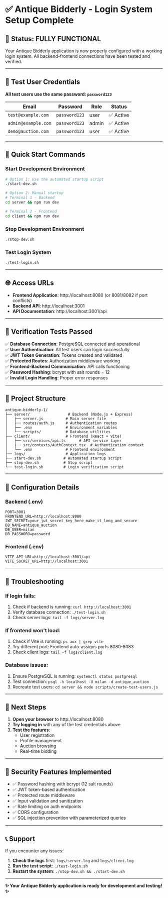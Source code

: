 # ✅ Antique Bidderly - Login System Setup Complete

## 🎉 Status: FULLY FUNCTIONAL

Your Antique Bidderly application is now properly configured with a working login system. All backend-frontend connections have been tested and verified.

---

## 🔐 Test User Credentials

**All test users use the same password: `password123`**

| Email | Password | Role | Status |
|-------|----------|------|---------|
| `test@example.com` | `password123` | user | ✅ Active |
| `admin@example.com` | `password123` | admin | ✅ Active |
| `demo@auction.com` | `password123` | user | ✅ Active |

---

## 🚀 Quick Start Commands

### Start Development Environment
```bash
# Option 1: Use the automated startup script
./start-dev.sh

# Option 2: Manual startup
# Terminal 1 - Backend
cd server && npm run dev

# Terminal 2 - Frontend  
cd client && npm run dev
```

### Stop Development Environment
```bash
./stop-dev.sh
```

### Test Login System
```bash
./test-login.sh
```

---

## 🌐 Access URLs

- **Frontend Application**: http://localhost:8080 (or 8081/8082 if port conflicts)
- **Backend API**: http://localhost:3001
- **API Documentation**: http://localhost:3001/api

---

## 🧪 Verification Tests Passed

✅ **Database Connection**: PostgreSQL connected and operational  
✅ **User Authentication**: All test users can login successfully  
✅ **JWT Token Generation**: Tokens created and validated  
✅ **Protected Routes**: Authorization middleware working  
✅ **Frontend-Backend Communication**: API calls functioning  
✅ **Password Hashing**: bcrypt with salt rounds = 12  
✅ **Invalid Login Handling**: Proper error responses  

---

## 📁 Project Structure

```
antique-bidderly-1/
├── server/                 # Backend (Node.js + Express)
│   ├── server.js          # Main server file
│   ├── routes/auth.js     # Authentication routes
│   ├── .env               # Environment variables
│   └── scripts/           # Database utilities
├── client/                # Frontend (React + Vite)
│   ├── src/services/api.ts      # API service layer
│   ├── src/contexts/AuthContext.tsx  # Authentication context
│   └── .env               # Frontend environment
├── logs/                  # Application logs
├── start-dev.sh          # Automated startup script
├── stop-dev.sh           # Stop script
└── test-login.sh         # Login verification script
```

---

## 🔧 Configuration Details

### Backend (.env)
```env
PORT=3001
FRONTEND_URL=http://localhost:8080
JWT_SECRET=your_jwt_secret_key_here_make_it_long_and_secure
DB_NAME=antique_auction
DB_USER=milan
DB_PASSWORD=password
```

### Frontend (.env)
```env
VITE_API_URL=http://localhost:3001/api
VITE_SOCKET_URL=http://localhost:3001
```

---

## 🐛 Troubleshooting

### If login fails:
1. Check if backend is running: `curl http://localhost:3001`
2. Verify database connection: `./test-login.sh`
3. Check server logs: `tail -f logs/server.log`

### If frontend won't load:
1. Check if Vite is running: `ps aux | grep vite`
2. Try different port: Frontend auto-assigns ports 8080-8083
3. Check client logs: `tail -f logs/client.log`

### Database issues:
1. Ensure PostgreSQL is running: `systemctl status postgresql`
2. Test connection: `psql -h localhost -U milan -d antique_auction`
3. Recreate test users: `cd server && node scripts/create-test-users.js`

---

## 🎯 Next Steps

1. **Open your browser** to http://localhost:8080
2. **Try logging in** with any of the test credentials above
3. **Test the features**: 
   - User registration
   - Profile management
   - Auction browsing
   - Real-time bidding

---

## 🔐 Security Features Implemented

- ✅ Password hashing with bcrypt (12 salt rounds)
- ✅ JWT token-based authentication
- ✅ Protected route middleware
- ✅ Input validation and sanitization
- ✅ Rate limiting on auth endpoints
- ✅ CORS configuration
- ✅ SQL injection prevention with parameterized queries

---

## 📞 Support

If you encounter any issues:

1. **Check the logs** first: `logs/server.log` and `logs/client.log`
2. **Run the test script**: `./test-login.sh`
3. **Restart the system**: `./stop-dev.sh && ./start-dev.sh`

---

**✨ Your Antique Bidderly application is ready for development and testing! ✨**
